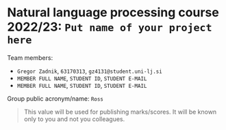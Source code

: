 # Natural language processing course 2022/23: `Put name of your project here`

Team members:
 * `Gregor Zadnik`, `63170313`, `gz4131@student.uni-lj.si`
 * `MEMBER FULL NAME`, `STUDENT ID`, `STUDENT E-MAIL`
 * `MEMBER FULL NAME`, `STUDENT ID`, `STUDENT E-MAIL`
 
Group public acronym/name: `Ross`
 > This value will be used for publishing marks/scores. It will be known only to you and not you colleagues.
